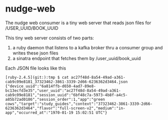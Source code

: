 # nudge-web

The nudge web consumer is a tiny web server that reads json files
for /USER_UUID/BOOK_UUID

This tiny web server consists of two parts:
1) a ruby daemon that listens to a kafka broker thru a consumer
group and writes these json files
2) a sinatra endpoint that fetches them by /user_uuid/book_uuid

Each JSON file looks like this
```bigquery
[ruby-2.4.5](git:):tmp $ cat ac27f48d-8a54-49ad-a361-cab9c09e8181_37323462-3861-3339-2d66-6236362d3464.json 
{"device_uuid":"6a814ffb-d650-4ad7-89e8-bc13ecfd3e35","user_uuid":"ac27f48d-8a54-49ad-a361-cab9c09e8181","session_uuid":"6bf48c7a-5973-4b8f-a4c5-a85b72ad0186","session_order":1,"app":"green cows","target":"study_guides","context":"37323462-3861-3339-2d66-6236362d3464","flavor":"full-screen-v2","medium":"in-app","occurred_at":"1970-01-19 15:02:51 UTC"}
```

